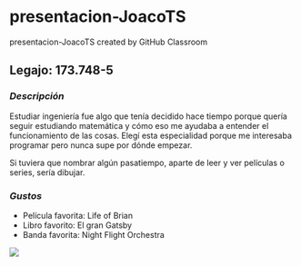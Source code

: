 # presentacion-JoacoTS
presentacion-JoacoTS created by GitHub Classroom

## Legajo: 173.748-5

### *Descripción*

Estudiar ingeniería fue algo que tenía decidido hace tiempo porque
quería seguir estudiando matemática y cómo eso me ayudaba a entender el funcionamiento de las cosas.
Elegí esta especialidad porque me interesaba programar pero nunca supe por dónde empezar.

Si tuviera que nombrar algún pasatiempo, aparte de leer y ver películas o series, sería dibujar.

### *Gustos*
- Película favorita: Life of Brian
- Libro favorito: El gran Gatsby
- Banda favorita: Night Flight Orchestra

![](https://scontent.faep6-1.fna.fbcdn.net/v/t1.0-0/p370x247/91754077_2554527137980226_5867656458618798080_n.jpg?_nc_cat=104&_nc_sid=85a577&_nc_ohc=48PPB4gky7EAX-WgYvP&_nc_ht=scontent.faep6-1.fna&_nc_tp=6&oh=87f86656948c7d947d66cdf3e076a6e0&oe=5EAE4C67)
